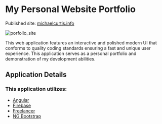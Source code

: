 # My Personal Website Portfolio

Published site: [michaelcurtis.info](https://michaelcurtis.info)

![porfolio_site](https://user-images.githubusercontent.com/5081876/97244567-6ed42c80-17cf-11eb-904b-e4682e04743c.JPG)

This web application features an interactive and polished modern UI that conforms to quality coding standards ensuring a fast and unique user experience. This application serves as a personal portfolio and demonstration of my development abilities.

## Application Details

### This application utilizes:

- [Angular](https://angular.io/)
- [Firebase](https://firebase.google.com/)
- [Freelancer](https://startbootstrap.github.io/startbootstrap-freelancer/)
- [NG Bootstrap](https://ng-bootstrap.github.io/#/home)
